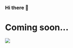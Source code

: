 ### Hi there 👋
<H1>
    Coming soon...
</H1>
<img align="center" src="https://github-readme-stats.vercel.app/api/<CARD_TYPE>/?username=<KononovichAI>" />

<!--
**KononovichAI/KononovichAI** is a ✨ _special_ ✨ repository because its `README.md` (this file) appears on your GitHub profile.

Here are some ideas to get you started:

- 🔭 I’m currently working on ...
- 🌱 I’m currently learning ...
- 👯 I’m looking to collaborate on ...
- 🤔 I’m looking for help with ...
- 💬 Ask me about ...
- 📫 How to reach me: ...
- 😄 Pronouns: ...
- ⚡ Fun fact: ...
-->
